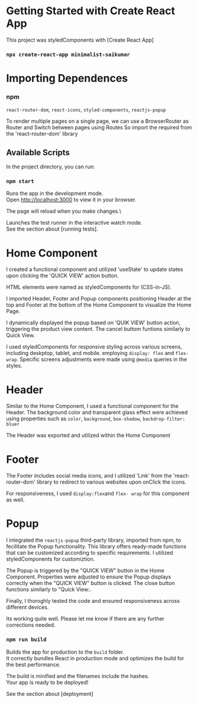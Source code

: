 # Getting Started with Create React App

This project was styledComponents with [Create React App]

### `npx create-react-app minimalist-saikumar`

# Importing Dependences

### npm 
`react-router-dom`,
`react-icons`,
`styled-components`,
`reactjs-popup`

To render multiple pages on a single page, we can use a BrowserRouter as Router and Switch between pages using Routes
So import the required from the 'react-router-dom' library


## Available Scripts

In the project directory, you can run:

### `npm start`

Runs the app in the development mode.\
Open [http://localhost:3000](http://localhost:3000) to view it in your browser.

The page will reload when you make changes.\

Launches the test runner in the interactive watch mode.\
See the section about [running tests].

# Home Component

I created a functional component and utilized 'useState' to update states upon clicking the 'QUICK VIEW' action button.

HTML elements were named as styledComponents for (CSS-in-JS).

I imported Header, Footer and Popup components positioning Header at the top and Footer at the bottom of the Home Component to visualize the Home Page.

I dynamically displayed the popup based on 'QUIK VIEW' button action, triggering the product view content.
The cancel buttom funtions similarly to Quick View.

I used styledComponents for responsive styling across various screens, including deskptop, tablet, and mobile.
employing
`display: flex` and `flex-wrap`.
Specific screens adjustments were made using `@media` queries in the styles.

# Header

Similar to the Home Component, I used a functional component for the Header.
The background color and transparent glass effect were achieved using properties such as `color`, `background`, `box-shadow`, `backdrop-filter: bluer` 

The Header was exported and utilized within the Home Component

# Footer

The Footer includes social media icons, and I utilized 'Link' from the 'react-router-dom' library to redirect to various websites upon onClick the icons.

For responsiveness, I used `display:flex`and  `flex- wrap` for this component as well.

# Popup

I integrated the `reactjs-popup` third-party library,  imported from npm, to fecilitate the Popup functionality. This library offers ready-made functions that can be customized according to specific requirements. I utilized styledComponents for customiztion.

The Popup is triggered by the "QUICK VIEW" button in the Home Component. Properties were adjusted to ensure the Popup displays correctly when the "QUICK VIEW" button is clicked. The close button functions similarly to "Quick View:.


Finally, I thoroghly tested the code and ensured responsiveness across different devices.

Its working quite well. Please let me know if there are any further corrections needed.


### `npm run build`

Builds the app for production to the `build` folder.\
It correctly bundles React in production mode and optimizes the build for the best performance.

The build is minified and the filenames include the hashes.\
Your app is ready to be deployed!

See the section about [deployment]

